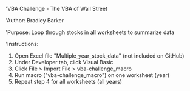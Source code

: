 'VBA Challenge - The VBA of Wall Street

'Author: Bradley Barker

'Purpose: Loop through stocks in all worksheets to summarize data

'Instructions: 
1. Open Excel file "Multiple_year_stock_data" (not included on GitHub)
2. Under Developer tab, click Visual Basic
3. Click File > Import File > vba-challenge_macro
4. Run macro ("vba-challenge_macro") on one worksheet (year)
5. Repeat step 4 for all worksheets (all years)